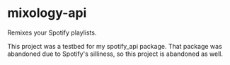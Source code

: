 # mixology-api

Remixes your Spotify playlists.

This project was a testbed for my spotify_api package. That package was abandoned due to Spotify's
silliness, so this project is abandoned as well.
